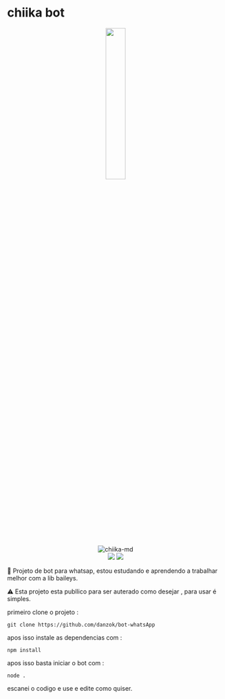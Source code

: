 # chiika bot
 <p align="center">
  
<img width="30%" align="center" src="https://user-images.githubusercontent.com/105066526/204310347-e556ef60-53dd-42c4-9335-db1015e5510c.png" />
  
  </p>
 <div align="center">

  <br>

  <img alt="chiika-md" src="https://img.shields.io/github/repo-size/danzok/chiika-md"/>
  <br>  
  <img src="https://img.shields.io/badge/Baileys%20-4.4.0-green"/>
  <img src="https://img.shields.io/github/stars/danzok/chiika-md?style=social"/>
</div>

👾 Projeto de  bot para whatsap, estou estudando e aprendendo a trabalhar melhor com a lib baileys.


⚠️ Esta projeto esta publlico para ser auterado como desejar , para usar é simples.
  
primeiro clone o projeto :
```
git clone https://github.com/danzok/bot-whatsApp
```

apos isso instale as dependencias com :

```
npm install
  ```

apos isso basta iniciar o bot com :

```
node . 
  ```

escanei o codigo e use e edite como quiser.

